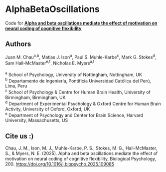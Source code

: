 # AlphaBetaOscillations

Code for [**Alpha and beta oscillations mediate the effect of motivation on neural coding of cognitive flexibility**](https://www.sciencedirect.com/science/article/pii/S0301051125001036?via%3Dihub)

## Authors

Juan M. Chau<sup>a,b</sup>, Matias J. Ison<sup>a</sup>, Paul S. Muhle-Karbe<sup>c</sup>, Mark G. Stokes<sup>d</sup>, Sam Hall-McMaster<sup>e,f</sup>, Nicholas E. Myers<sup>a,f</sup><br><br>
<sup>a</sup> School of Psychology, University of Nottingham, Nottingham, UK<br>
<sup>b</sup> Departamento de Ingeniería, Pontificia Universidad Católica del Perú, Lima, Peru<br>
<sup>c</sup> School of Psychology & Centre for Human Brain Health, University of Birmingham, Birmingham, UK<br>
<sup>d</sup> Department of Experimental Psychology & Oxford Centre for Human Brain Activity, University of Oxford, Oxford, UK<br>
<sup>e</sup> Department of Psychology and Center for Brain Science, Harvard University, Massachusetts, US<br>

## Cite us :)

Chau, J. M., Ison, M. J., Muhle-Karbe, P. S., Stokes, M. G., Hall-McMaster, S., & Myers, N. E. (2025). Alpha and beta oscillations mediate the effect of motivation on neural coding of cognitive flexibility, Biological Psychology, 200. https://doi.org/10.1016/j.biopsycho.2025.109085
